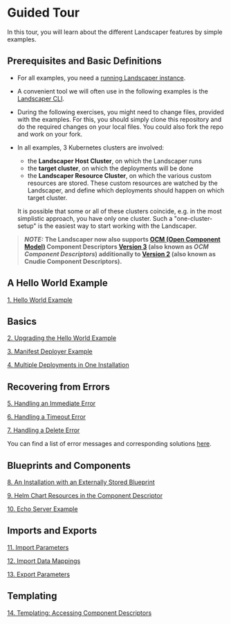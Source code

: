 # Guided Tour

In this tour, you will learn about the different Landscaper features by simple examples. 

## Prerequisites and Basic Definitions

- For all examples, you need a [running Landscaper instance](../gettingstarted/install-landscaper-controller.md).

- A convenient tool we will often use in the following examples is the 
[Landscaper CLI](https://github.com/gardener/landscapercli). 

- During the following exercises, you might need to change files, provided with the examples. For this, you should simply clone this repository and do the required changes on your local files. You could also fork the repo and work on your fork.

- In all examples, 3 Kubernetes clusters are involved:

  - the **Landscaper Host Cluster**, on which the Landscaper runs
  - the **target cluster**, on which the deployments will be done
  - the **Landscaper Resource Cluster**, on which the various custom resources are stored. These custom resources are watched by the Landscaper, and define which deployments should happen on which target cluster.

  It is possible that some or all of these clusters coincide, e.g. in the most simplistic approach, you have only one cluster. Such a "one-cluster-setup" is the easiest way to start working with the Landscaper.

> **_NOTE:_** **The Landscaper now also supports [OCM (Open Component Model)](https://ocm.software/) Component 
> Descriptors [Version 3](https://ocm.software/docs/component-descriptors/version-3/) (also known as _OCM Component 
> Descriptors_) additionally to [Version 2](https://ocm.software/docs/component-descriptors/version-2/) (also known as
> Cnudie Component Descriptors).**

## A Hello World Example

[1. Hello World Example](./hello-world)

## Basics

[2. Upgrading the Hello World Example](./basics/upgrade)

[3. Manifest Deployer Example](./basics/manifest-deployer)

[4. Multiple Deployments in One Installation](./basics/multiple-deployitems)

## Recovering from Errors

[5. Handling an Immediate Error](./error-handling/immediate-error)

[6. Handling a Timeout Error](./error-handling/timeout-error)

[7. Handling a Delete Error](./error-handling/delete-error)

You can find a list of error messages and corresponding solutions [here](./error-handling/problem_analysis.md).

## Blueprints and Components

[8. An Installation with an Externally Stored Blueprint](./blueprints/external-blueprint)

[9. Helm Chart Resources in the Component Descriptor](./blueprints/helm-chart-resource)

[10. Echo Server Example](./blueprints/echo-server)

## Imports and Exports

[11. Import Parameters](./import-export/import-parameters)

[12. Import Data Mappings](./import-export/import-data-mappings)

[13. Export Parameters](./import-export/export-parameters)

## Templating

[14. Templating: Accessing Component Descriptors ](./templating/components)
